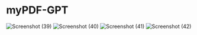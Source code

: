 # myPDF-GPT


![Screenshot (39)](https://github.com/apurvprakashshrivastava/myPDF-GPT/assets/69256694/91853e7b-7de4-4c95-8711-25cbb088d503)
![Screenshot (40)](https://github.com/apurvprakashshrivastava/myPDF-GPT/assets/69256694/e20765c6-b310-4a9c-b98c-83b223a64034)
![Screenshot (41)](https://github.com/apurvprakashshrivastava/myPDF-GPT/assets/69256694/617922aa-5383-4a2b-9c26-b2f1dcc3a94f)
![Screenshot (42)](https://github.com/apurvprakashshrivastava/myPDF-GPT/assets/69256694/f00378ec-84bd-48f0-8ea9-48de6c0cb376)
